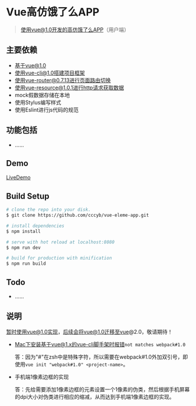 # Vue高仿饿了么APP
> 使用vue@1.0开发的高仿饿了么APP（用户端）

## 主要依赖
- 基于vue@1.0
- 使用vue-cli@1.0搭建项目框架
- 使用vue-router@0.7.13进行页面路由切换
- 使用vue-resource@1.0.1进行http请求获取数据
- mock假数据存储在本地
- 使用Stylus编写样式
- 使用Eslint进行js代码的规范

## 功能包括
- ......

## Demo
[LiveDemo]()

## Build Setup

``` bash
# clone the repo into your disk.
$ git clone https://github.com/cccyb/vue-eleme-app.git

# install dependencies
$ npm install

# serve with hot reload at localhost:8080
$ npm run dev

# build for production with minification
$ npm run build

```
## Todo
- ......

## 说明
暂时使用vue@1.0实现，后续会将vue@1.0迁移至vue@2.0，敬请期待！

- Mac下安装基于vue@1.x的vue-cli脚手架时报错`not matches webpack#1.0`
	
	答：因为"#"在zsh中是特殊字符，所以需要在webpack#1.0外加双引号，即使用`vue init "webpack#1.0" <project-name>`。
	
- 手机端1像素边框的实现

	答：先给需要添加1像素边框的元素设置一个1像素的伪类，然后根据手机屏幕的dpi大小对伪类进行相应的缩减，从而达到手机端1像素边框的实现。
